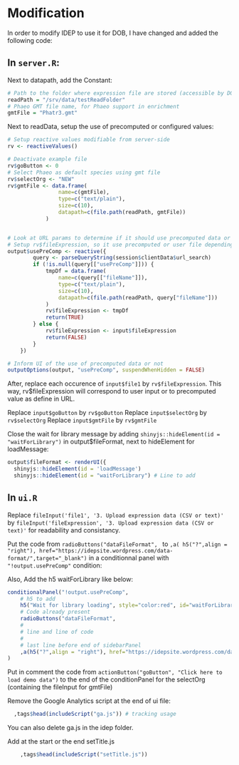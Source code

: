 # Modification

In order to modify IDEP to use it for DOB, I have changed and added the following code:

## In `server.R`:

Next to datapath, add the Constant:

```R
# Path to the folder where expression file are stored (accessible by DOB and IDEP)
readPath = "/srv/data/testReadFolder"
# Phaeo GMT file name, for Phaeo support in enrichment
gmtFile = "Phatr3.gmt"
```

Next to readData, setup the use of precomputed or configured values:
```R
# Setup reactive values modifiable from server-side
rv <- reactiveValues()

# Deactivate example file 
rv$goButton <- 0
# Select Phaeo as default species using gmt file
rv$selectOrg <- "NEW"
rv$gmtFile <- data.frame(
				name=c(gmtFile),
				type=c("text/plain"),
				size=c(10),
				datapath=c(file.path(readPath, gmtFile))
			)


# Look at URL params to determine if it should use precomputed data or not
# Setup rv$fileExpression, so it use precomputed or user file depending on the URL params
output$usePreComp <- reactive({
		query <- parseQueryString(session$clientData$url_search)
		if (!is.null(query[["usePreComp"]])) {
			tmpDf = data.frame(
				name=c(query[["fileName"]]),
				type=c("text/plain"),
				size=c(10),
				datapath=c(file.path(readPath, query["fileName"]))
			)
			rv$fileExpression <- tmpDf
			return(TRUE)
		} else {
			rv$fileExpression <- input$fileExpression
			return(FALSE)
		}
	})

# Inform UI of the use of precomputed data or not
outputOptions(output, "usePreComp", suspendWhenHidden = FALSE)
```

After, replace each occurence of `input$file1` by `rv$fileExpression`. 
This way, rv$fileExpression will correspond to user input or to precomputed value as define in URL.

Replace `input$goButton` by `rv$goButton`
Replace `input$selectOrg` by `rv$selectOrg`
Replace `input$gmtFile` by `rv$gmtFile`

Close the wait for library message by adding `shinyjs::hideElement(id = "waitForLibrary")` in 
output$fileFormat, next to hideElement for loadMessage:

```R
output$fileFormat <- renderUI({
  shinyjs::hideElement(id = 'loadMessage')
  shinyjs::hideElement(id = "waitForLibrary") # Line to add
```

## In `ui.R`

Replace `fileInput('file1', '3. Upload expression data (CSV or text)'`
by `fileInput('fileExpression', '3. Upload expression data (CSV or text)'`
for readability and consistancy.

Put the code from `radioButtons("dataFileFormat", ` to `,a( h5("?",align = "right"), href="https://idepsite.wordpress.com/data-format/",target="_blank")` in a conditionnal panel with `"!output.usePreComp"` condition:

Also, Add the h5 waitForLibrary like below:

```R
conditionalPanel("!output.usePreComp",
    # h5 to add
    h5("Wait for library loading", style="color:red", id="waitForLibrary"),
    # Code already present
    radioButtons("dataFileFormat", 
    #
    # line and line of code
    #
    # last line before end of sidebarPanel
    ,a(h5("?",align = "right"), href="https://idepsite.wordpress.com/data-format/", target="_blank")
)
```

Put in comment the code from `actionButton("goButton", "Click here to load demo data")` to
the end of the conditionPanel for the selectOrg (containing the fileInput for gmtFile) 

Remove the Google Analytics script at the end of ui file:
```R
  ,tags$head(includeScript("ga.js")) # tracking usage  
```

You can also delete ga.js in the idep folder.

Add at the start or the end setTitle.js
```R
	,tags$head(includeScript("setTitle.js"))
```
